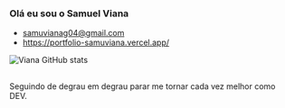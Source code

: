 ### Olá eu sou o Samuel Viana 
- samuvianag04@gmail.com
- https://portfolio-samuviana.vercel.app/


![Viana GitHub stats](https://github-readme-stats.vercel.app/api?username=samuviana&show_icons=true&theme=transparent)


## 
Seguindo de degrau em degrau parar me tornar cada vez melhor como DEV.

